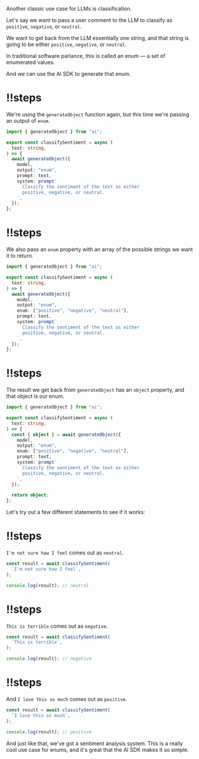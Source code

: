 Another classic use case for LLMs is classification.

Let's say we want to pass a user comment to the LLM to classify as `positive`, `negative`, or `neutral`.

We want to get back from the LLM essentially one string, and that string is going to be either `positive`, `negative`, or `neutral`.

In traditional software parlance, this is called an enum — a set of enumerated values.

And we can use the AI SDK to generate that enum.

<Scrollycoding>

# !!steps

We're using the `generateObject` function again, but this time we're passing an output of `enum`.

```ts ! example.ts
import { generateObject } from "ai";

export const classifySentiment = async (
  text: string,
) => {
  await generateObject({
    model,
    output: "enum",
    prompt: text,
    system: prompt`
      Classify the sentiment of the text as either 
      positive, negative, or neutral.
    `,
  });
};
```

# !!steps

We also pass an `enum` property with an array of the possible strings we want it to return.

```ts ! example.ts
import { generateObject } from "ai";

export const classifySentiment = async (
  text: string,
) => {
  await generateObject({
    model,
    output: "enum",
    enum: ["positive", "negative", "neutral"],
    prompt: text,
    system: prompt`
      Classify the sentiment of the text as either 
      positive, negative, or neutral.
    `,
  });
};
```

# !!steps

The result we get back from `generateObject` has an `object` property, and that object is our enum.

```ts ! example.ts
import { generateObject } from "ai";

export const classifySentiment = async (
  text: string,
) => {
  const { object } = await generateObject({
    model,
    output: "enum",
    enum: ["positive", "negative", "neutral"],
    prompt: text,
    system: prompt`
      Classify the sentiment of the text as either 
      positive, negative, or neutral.
    `,
  });

  return object;
};
```

</Scrollycoding>
Let's try out a few different statements to see if it works:

<Scrollycoding>

# !!steps

`I'm not sure how I feel` comes out as `neutral`.

```ts ! example.ts
const result = await classifySentiment(
  `I'm not sure how I feel`,
);

console.log(result); // neutral
```

# !!steps

`This is terrible` comes out as `negative`.

```ts ! example.ts
const result = await classifySentiment(
  `This is terrible`,
);

console.log(result); // negative
```

# !!steps

And `I love this so much` comes out as `positive`.

```ts ! example.ts
const result = await classifySentiment(
  `I love this so much`,
);

console.log(result); // positive
```

</Scrollycoding>

And just like that, we've got a sentiment analysis system. This is a really cool use case for enums, and it's great that the AI SDK makes it so simple.